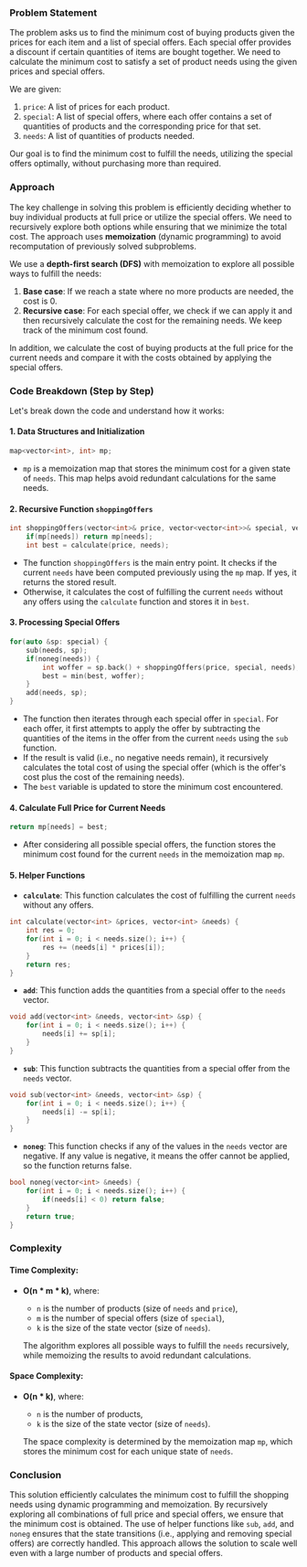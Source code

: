### Problem Statement

The problem asks us to find the minimum cost of buying products given the prices for each item and a list of special offers. Each special offer provides a discount if certain quantities of items are bought together. We need to calculate the minimum cost to satisfy a set of product needs using the given prices and special offers.

We are given:
1. `price`: A list of prices for each product.
2. `special`: A list of special offers, where each offer contains a set of quantities of products and the corresponding price for that set.
3. `needs`: A list of quantities of products needed.

Our goal is to find the minimum cost to fulfill the needs, utilizing the special offers optimally, without purchasing more than required.

### Approach

The key challenge in solving this problem is efficiently deciding whether to buy individual products at full price or utilize the special offers. We need to recursively explore both options while ensuring that we minimize the total cost. The approach uses **memoization** (dynamic programming) to avoid recomputation of previously solved subproblems.

We use a **depth-first search (DFS)** with memoization to explore all possible ways to fulfill the needs:
1. **Base case**: If we reach a state where no more products are needed, the cost is 0.
2. **Recursive case**: For each special offer, we check if we can apply it and then recursively calculate the cost for the remaining needs. We keep track of the minimum cost found.

In addition, we calculate the cost of buying products at the full price for the current needs and compare it with the costs obtained by applying the special offers.

### Code Breakdown (Step by Step)

Let's break down the code and understand how it works:

#### 1. **Data Structures and Initialization**
   ```cpp
   map<vector<int>, int> mp;
   ```
   - `mp` is a memoization map that stores the minimum cost for a given state of `needs`. This map helps avoid redundant calculations for the same needs.

#### 2. **Recursive Function `shoppingOffers`**
   ```cpp
   int shoppingOffers(vector<int>& price, vector<vector<int>>& special, vector<int>& needs) {
       if(mp[needs]) return mp[needs];
       int best = calculate(price, needs);
   ```
   - The function `shoppingOffers` is the main entry point. It checks if the current `needs` have been computed previously using the `mp` map. If yes, it returns the stored result.
   - Otherwise, it calculates the cost of fulfilling the current `needs` without any offers using the `calculate` function and stores it in `best`.

#### 3. **Processing Special Offers**
   ```cpp
   for(auto &sp: special) {
       sub(needs, sp);
       if(noneg(needs)) {
           int woffer = sp.back() + shoppingOffers(price, special, needs);
           best = min(best, woffer);
       }
       add(needs, sp);
   }
   ```
   - The function then iterates through each special offer in `special`. For each offer, it first attempts to apply the offer by subtracting the quantities of the items in the offer from the current `needs` using the `sub` function.
   - If the result is valid (i.e., no negative needs remain), it recursively calculates the total cost of using the special offer (which is the offer's cost plus the cost of the remaining needs).
   - The `best` variable is updated to store the minimum cost encountered.

#### 4. **Calculate Full Price for Current Needs**
   ```cpp
   return mp[needs] = best;
   ```
   - After considering all possible special offers, the function stores the minimum cost found for the current `needs` in the memoization map `mp`.

#### 5. **Helper Functions**
   - **`calculate`**: This function calculates the cost of fulfilling the current `needs` without any offers.
   ```cpp
   int calculate(vector<int> &prices, vector<int> &needs) {
       int res = 0;
       for(int i = 0; i < needs.size(); i++) {
           res += (needs[i] * prices[i]);
       }
       return res;
   }
   ```
   - **`add`**: This function adds the quantities from a special offer to the `needs` vector.
   ```cpp
   void add(vector<int> &needs, vector<int> &sp) {
       for(int i = 0; i < needs.size(); i++) {
           needs[i] += sp[i];
       }
   }
   ```
   - **`sub`**: This function subtracts the quantities from a special offer from the `needs` vector.
   ```cpp
   void sub(vector<int> &needs, vector<int> &sp) {
       for(int i = 0; i < needs.size(); i++) {
           needs[i] -= sp[i];
       }
   }
   ```
   - **`noneg`**: This function checks if any of the values in the `needs` vector are negative. If any value is negative, it means the offer cannot be applied, so the function returns false.
   ```cpp
   bool noneg(vector<int> &needs) {
       for(int i = 0; i < needs.size(); i++) {
           if(needs[i] < 0) return false;
       }
       return true;
   }
   ```

### Complexity

#### Time Complexity:
- **O(n * m * k)**, where:
  - `n` is the number of products (size of `needs` and `price`),
  - `m` is the number of special offers (size of `special`),
  - `k` is the size of the state vector (size of `needs`).
  
  The algorithm explores all possible ways to fulfill the `needs` recursively, while memoizing the results to avoid redundant calculations.

#### Space Complexity:
- **O(n * k)**, where:
  - `n` is the number of products,
  - `k` is the size of the state vector (size of `needs`).

  The space complexity is determined by the memoization map `mp`, which stores the minimum cost for each unique state of `needs`.

### Conclusion

This solution efficiently calculates the minimum cost to fulfill the shopping needs using dynamic programming and memoization. By recursively exploring all combinations of full price and special offers, we ensure that the minimum cost is obtained. The use of helper functions like `sub`, `add`, and `noneg` ensures that the state transitions (i.e., applying and removing special offers) are correctly handled. This approach allows the solution to scale well even with a large number of products and special offers.